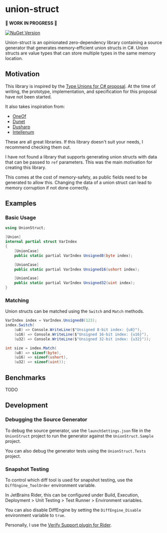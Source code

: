 # union-struct

**🚧 WORK IN PROGRESS 🚧**

[![NuGet Version](https://img.shields.io/nuget/v/NoahStolk.UnionStruct.svg)](https://www.nuget.org/packages/NoahStolk.UnionStruct/)

Union-struct is an opinionated zero-dependency library containing a source generator that generates memory-efficient union structs in C#. Union structs are value types that can store multiple types in the same memory location.

## Motivation

This library is inspired by the [Type Unions for C# proposal](https://github.com/dotnet/csharplang/blob/main/proposals/TypeUnions.md). At the time of writing, the prototype, implementation, and specification for this proposal have not been started.

It also takes inspiration from:
- [OneOf](https://github.com/mcintyre321/OneOf)
- [Dunet](https://github.com/domn1995/dunet)
- [Dusharp](https://github.com/kolebynov/Dusharp)
- [Intellenum](https://github.com/SteveDunn/Intellenum)

These are all great libraries. If this library doesn't suit your needs, I recommend checking them out.

I have not found a library that supports generating union structs with data that can be passed to `ref` parameters. This was the main motivation for creating this library.

This comes at the cost of memory-safety, as public fields need to be generated to allow this. Changing the data of a union struct can lead to memory corruption if not done correctly.

## Examples

### Basic Usage

```csharp
using UnionStruct;

[Union]
internal partial struct VarIndex
{
	[UnionCase]
	public static partial VarIndex Unsigned8(byte index);

	[UnionCase]
	public static partial VarIndex Unsigned16(ushort index);

	[UnionCase]
	public static partial VarIndex Unsigned32(uint index);
}
```

### Matching

Union structs can be matched using the `Switch` and `Match` methods.

```csharp
VarIndex index = VarIndex.Unsigned8(123);
index.Switch(
	(u8) => Console.WriteLine($"Unsigned 8-bit index: {u8}"),
	(u16) => Console.WriteLine($"Unsigned 16-bit index: {u16}"),
	(u32) => Console.WriteLine($"Unsigned 32-bit index: {u32}"));

int size = index.Match(
	(u8) => sizeof(byte),
	(u16) => sizeof(ushort),
	(u32) => sizeof(uint));
```

## Benchmarks

TODO

## Development

### Debugging the Source Generator

To debug the source generator, use the `launchSettings.json` file in the `UnionStruct` project to run the generator against the `UnionStruct.Sample` project.

You can also debug the generator tests using the `UnionStruct.Tests` project.

### Snapshot Testing

To control which diff tool is used for snapshot testing, use the `DiffEngine_ToolOrder` environment variable.

In JetBrains Rider, this can be configured under Build, Execution, Deployment > Unit Testing > Test Runner > Environment variables.

You can also disable DiffEngine by setting the `DiffEngine_Disable` environment variable to `true`.

Personally, I use the [Verify Support plugin for Rider](https://plugins.jetbrains.com/plugin/17240-verify-support).
